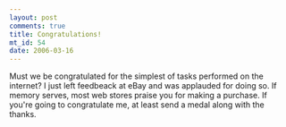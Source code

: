 ```yaml
--- 
layout: post
comments: true
title: Congratulations!
mt_id: 54
date: 2006-03-16
---
```

Must we be congratulated for the simplest of tasks performed on the internet?  I just left feedbeack at eBay and was applauded for doing so.  If memory serves, most web stores praise you for making a purchase.  If you're going to congratulate me, at least send a medal along with the thanks.
